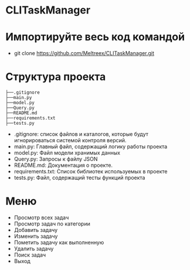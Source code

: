 # CLITaskManager

# Импортируйте весь код командой 
- git clone  https://github.com/Meltreex/CLITaskManager.git

# Структура проекта 
```
├──.gitignore
├──main.py
├──model.py
├──Query.py
├──README.md
├──requirements.txt
├──tests.py
```


- .gitignore: список файлов и каталогов, которые будут игнорироваться системой контроля версий.
- main.py: Главный файл, содержащий логику работы проекта
- model.py: Файл модели хранимых данных
- Query.py: Запросы к файлу JSON
- README.md: Документация о проекте.
- requirements.txt: Список библиотек используемых в проекте
- tests.py: Файл, содержащий тесты функций проекта


# Меню 

- Просмотр всех задач
- Просмотр задач по категории
- Добавить задачу
- Изменить задачу
- Пометить задачу как выполненную
- Удалить задачу
- Поиск задач
- Выход
